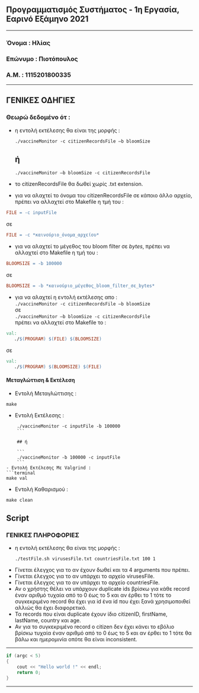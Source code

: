 ## **Προγραμματισμός Συστήματος - 1η Εργασία, Εαρινό Εξάμηνο 2021**
---
### **Όνομα :   Ηλίας**
### **Επώνυμο : Πιοτόπουλος**
### **Α.Μ. :    1115201800335**

---

## **ΓΕΝΙΚΕΣ ΟΔΗΓΙΕΣ**
### Θεωρώ δεδομένο ότ :
- η εντολή εκτέλεσης θα είναι της μορφής :     
    ```
    ./vaccineMonitor -c citizenRecordsFile –b bloomSize   
    ```

    ## ή 

    ```
    ./vaccineMonitor –b bloomSize -c citizenRecordsFile  
    ```

- το citizenRecordsFile θα δωθεί χωρίς .txt extension.  
- για να αλαχτεί το όνομα του citizenRecordsFile σε κάποιο άλλο αρχείο, πρέπει να αλλαχτεί στο Makefile η τμή του :   
```Makefile
FILE = -c inputFile
```   
σε  
```Makefile
FILE = -c *καινούριο_όνομα_αρχείου*
```  
- για να αλαχτεί το μέγεθος του bloom filter σε *bytes*, πρέπει να αλλαχτεί στο Makefile η τμή του :      
```Makefile
BLOOMSIZE = -b 100000
```  
 σε   
```Makefile
BLOOMSIZE = -b *καινούριο_μέγεθος_bloom_filter_σε_bytes*
```
 - για να αλαχτεί η εντολή εκτέλεσης απο :  
 ```./vaccineMonitor -c citizenRecordsFile –b bloomSize```  
 σε  
 ```./vaccineMonitor –b bloomSize -c citizenRecordsFile```  
 πρέπει να αλλαχτεί στο Makefile το :  
 ```Makefile
 val: 
	./$(PROGRAM) $(FILE) $(BLOOMSIZE)
```
σε
 ```Makefile
 val: 
    ./$(PROGRAM) $(BLOOMSIZE) $(FILE)
 ```

#### **Μεταγλώττιση & Εκτέλεση**
- Eντολή Μεταγλώττισης :
```terminal
make
```
- Εντολή Εκτέλεσης :
```
    ./vaccineMonitor -c inputFile -b 100000   
    ```

    ## ή 

    ```
    ./vaccineMonitor -b 100000 -c inputFile  
    ```
- Εντολή Εκτέλεσης Με Valgrind :
```terminal
make val
```
- Εντολή Καθαρισμού :
```terminal
make clean
```

## **Script**
### ΓΕΝΙΚΕΣ ΠΛΗΡΟΦΟΡΙΕΣ
- η εντολή εκτέλεσης θα είναι της μορφής :   
  ``` 
  ./testFile.sh virusesFile.txt countriesFile.txt 100 1  
  ```
- Γίνεται έλεγχος για το αν έχουν δωθεί και τα 4 arguments που πρέπει.  
- Γίνεται έλεγχος για το αν υπάρχει το αρχείο virusesFile.  
- Γίνεται έλεγχος για το αν υπάρχει το αρχείο countriesFile.  
- Αν ο χρήστης θέλει να υπάρχουν duplicate ids βρίσκω για κάθε record έναν αριθμό τυχαία από το 0 έως το 5 και αν έρθει το 1 τότε το συγκεκριμένο record θα έχει για id ένα id που έχει ξανά χρησιμοποιθεί αλλιώς θα έχει διαφορετικό.  
- Τα records που είναι duplicate έχουν ίδιο citizenID, firstName, lastName, country και age.    
- Αν για το συγκεκριμένο record ο citizen δεν έχει κάνει το εβόλιο βρίσκω τυχαία έναν αριθμό από το 0 έως το 5 και αν έρθει το 1 τότε θα βάλω και ημερομινία οπότε θα είναι inconsistent.


---
```c++
if (argc < 5)
{
    cout << "Hello world !" << endl;
    return 0;
}
```
---
